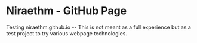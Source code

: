 # Niraethm - GitHub Page
Testing niraethm.github.io -- This is not meant as a full experience but as a test project to try various webpage technologies.
